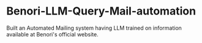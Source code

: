 # Benori-LLM-Query-Mail-automation
Built an Automated Mailing system having LLM trained on information available at Benori's official website.
